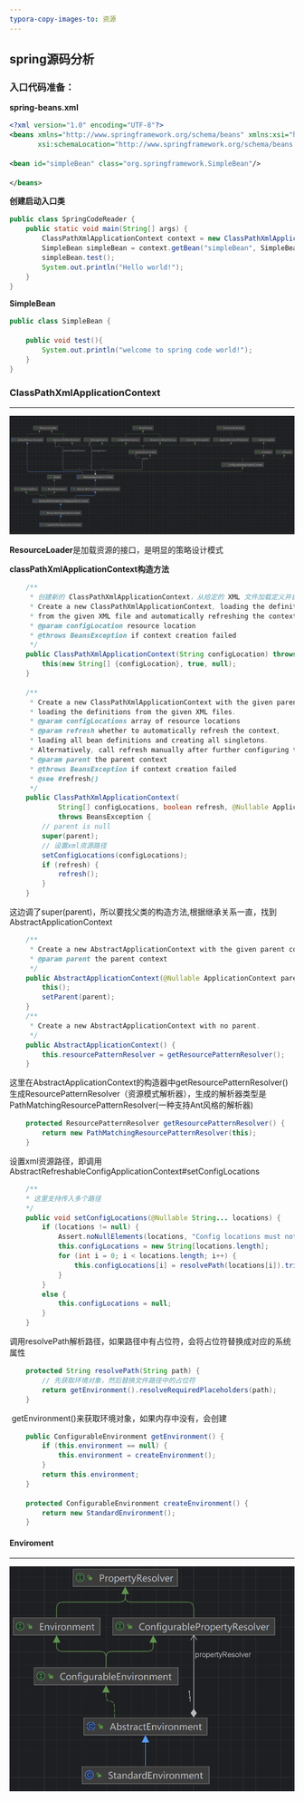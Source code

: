 ```yaml
---
typora-copy-images-to: 资源
---
```


## spring源码分析

### 入口代码准备：

**spring-beans.xml**

```xml
<?xml version="1.0" encoding="UTF-8"?>
<beans xmlns="http://www.springframework.org/schema/beans" xmlns:xsi="http://www.w3.org/2001/XMLSchema-instance"
	   xsi:schemaLocation="http://www.springframework.org/schema/beans https://www.springframework.org/schema/beans/spring-beans.xsd">

<bean id="simpleBean" class="org.springframework.SimpleBean"/>

</beans>
```

**创建启动入口类**

```java
public class SpringCodeReader {
	public static void main(String[] args) {
		ClassPathXmlApplicationContext context = new ClassPathXmlApplicationContext("spring-beans.xml");
		SimpleBean simpleBean = context.getBean("simpleBean", SimpleBean.class);
		simpleBean.test();
		System.out.println("Hello world!");
	}
}
```

**SimpleBean**

```java
public class SimpleBean {

	public void test(){
		System.out.println("welcome to spring code world!");
	}
}
```

### ClassPathXmlApplicationContext

-----
![ClassPathXmlApplicationContext继承关系.png](images%2FClassPathXmlApplicationContext%E7%BB%A7%E6%89%BF%E5%85%B3%E7%B3%BB.png)

**ResourceLoader**是加载资源的接口，是明显的策略设计模式

**classPathXmlApplicationContext构造方法**

```java
	/**
	 * 创建新的 ClassPathXmlApplicationContext，从给定的 XML 文件加载定义并自动刷新上下文。
	 * Create a new ClassPathXmlApplicationContext, loading the definitions
	 * from the given XML file and automatically refreshing the context.
	 * @param configLocation resource location
	 * @throws BeansException if context creation failed
	 */
	public ClassPathXmlApplicationContext(String configLocation) throws BeansException {
		this(new String[] {configLocation}, true, null);
	}

	/**
	 * Create a new ClassPathXmlApplicationContext with the given parent,
	 * loading the definitions from the given XML files.
	 * @param configLocations array of resource locations
	 * @param refresh whether to automatically refresh the context,
	 * loading all bean definitions and creating all singletons.
	 * Alternatively, call refresh manually after further configuring the context.
	 * @param parent the parent context
	 * @throws BeansException if context creation failed
	 * @see #refresh()
	 */
	public ClassPathXmlApplicationContext(
			String[] configLocations, boolean refresh, @Nullable ApplicationContext parent)
			throws BeansException {
		// parent is null
		super(parent);
        // 设置xml资源路径
		setConfigLocations(configLocations);
		if (refresh) {
			refresh();
		}
	}
```

​	这边调了super(parent)，所以要找父类的构造方法,根据继承关系一直，找到AbstractApplicationContext

```java
	/**
	 * Create a new AbstractApplicationContext with the given parent context.
	 * @param parent the parent context
	 */
	public AbstractApplicationContext(@Nullable ApplicationContext parent) {
		this();
		setParent(parent);
	}
	/**
	 * Create a new AbstractApplicationContext with no parent.
	 */
	public AbstractApplicationContext() {
		this.resourcePatternResolver = getResourcePatternResolver();
	}
```

​	这里在AbstractApplicationContext的构造器中getResourcePatternResolver()生成ResourcePatternResolver（资源模式解析器），生成的解析器类型是PathMatchingResourcePatternResolver(一种支持Ant风格的解析器)

```java
	protected ResourcePatternResolver getResourcePatternResolver() {
		return new PathMatchingResourcePatternResolver(this);
	}
```

​	设置xml资源路径，即调用AbstractRefreshableConfigApplicationContext#setConfigLocations

```java
	/**
	* 这里支持传入多个路径
	*/
	public void setConfigLocations(@Nullable String... locations) {
		if (locations != null) {
			Assert.noNullElements(locations, "Config locations must not be null");
			this.configLocations = new String[locations.length];
			for (int i = 0; i < locations.length; i++) {
				this.configLocations[i] = resolvePath(locations[i]).trim();
			}
		}
		else {
			this.configLocations = null;
		}
	}
```

​	调用resolvePath解析路径，如果路径中有占位符，会将占位符替换成对应的系统属性

```java
	protected String resolvePath(String path) {
        // 先获取环境对象，然后替换文件路径中的占位符
		return getEnvironment().resolveRequiredPlaceholders(path);
	}
```

​	getEnvironment()来获取环境对象，如果内存中没有，会创建

```java
	public ConfigurableEnvironment getEnvironment() {
		if (this.environment == null) {
			this.environment = createEnvironment();
		}
		return this.environment;
	}
	
	protected ConfigurableEnvironment createEnvironment() {
		return new StandardEnvironment();
	}
```

#### Enviroment

----
![Environment继承关系.png](images%2FEnvironment%E7%BB%A7%E6%89%BF%E5%85%B3%E7%B3%BB.png)


